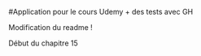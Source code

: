 #Application pour le cours Udemy + des tests avec GH

Modification du readme !

Début du chapitre 15